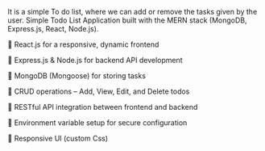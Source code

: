 It is a simple To do list, where we can add or remove the tasks given by the user.
Simple Todo List Application built with the MERN stack (MongoDB, Express.js, React, Node.js).

🔹 React.js for a responsive, dynamic frontend

🔹 Express.js & Node.js for backend API development

🔹 MongoDB (Mongoose) for storing tasks

🔹 CRUD operations – Add, View, Edit, and Delete todos

🔹 RESTful API integration between frontend and backend

🔹 Environment variable setup for secure configuration

🔹 Responsive UI (custom Css)
